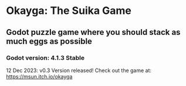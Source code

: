 # Okayga: The Suika Game

## Godot puzzle game where you should stack as much eggs as possible 

### Godot version: 4.1.3 Stable

12 Dec 2023: v0.3 Version released! Check out the game at: https://msun.itch.io/okayga

